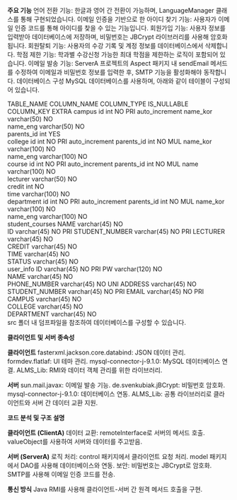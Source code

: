 **주요 기능**
언어 전환 기능: 한글과 영어 간 전환이 가능하며, LanguageManager 클래스를 통해 구현되었습니다.
이메일 인증을 기반으로 한 아이디 찾기 기능: 사용자가 이메일 인증 코드를 통해 아이디를 찾을 수 있는 기능입니다.
회원가입 기능: 사용자 정보를 입력받아 데이터베이스에 저장하며, 비밀번호는 JBCrypt 라이브러리를 사용해 암호화됩니다.
회원탈퇴 기능: 사용자의 수강 기록 및 계정 정보를 데이터베이스에서 삭제합니다.
학점 제한 기능: 학과별 수강신청 가능한 최대 학점을 제한하는 로직이 포함되어 있습니다.
이메일 발송 기능: ServerA 프로젝트의 Aspect 패키지 내 sendEmail 메서드를 수정하여 이메일과 비밀번호 정보를 입력한 후, SMTP 기능을 활성화해야 동작합니다.
데이터베이스 구성
MySQL 데이터베이스를 사용하며, 아래와 같이 테이블이 구성되어 있습니다.

TABLE_NAME	COLUMN_NAME	COLUMN_TYPE	IS_NULLABLE	COLUMN_KEY	EXTRA
campus	id	int	NO	PRI	auto_increment
name_kor	varchar(50)	NO		
name_eng	varchar(50)	NO		
parents_id	int	YES		
college	id	int	NO	PRI	auto_increment
parents_id	int	NO	MUL	
name_kor	varchar(100)	NO		
name_eng	varchar(100)	NO		
course	id	int	NO	PRI	auto_increment
parents_id	int	NO	MUL	
name	varchar(100)	NO		
lecturer	varchar(50)	NO		
credit	int	NO		
time	varchar(100)	NO		
department	id	int	NO	PRI	auto_increment
parents_id	int	NO	MUL	
name_kor	varchar(100)	NO		
name_eng	varchar(100)	NO		
student_courses	NAME	varchar(45)	NO		
ID	varchar(45)	NO	PRI	
STUDENT_NUMBER	varchar(45)	NO	PRI	
LECTURER	varchar(45)	NO		
CREDIT	varchar(45)	NO		
TIME	varchar(45)	NO		
STATUS	varchar(45)	NO		
user_info	ID	varchar(45)	NO	PRI	
PW	varchar(120)	NO		
NAME	varchar(45)	NO		
PHONE_NUMBER	varchar(45)	NO	UNI	
ADDRESS	varchar(45)	NO		
STUDENT_NUMBER	varchar(45)	NO	PRI	
EMAIL	varchar(45)	NO	PRI	
CAMPUS	varchar(45)	NO		
COLLEGE	varchar(45)	NO		
DEPARTMENT	varchar(45)	NO		
src 폴더 내 덤프파일을 참조하여 데이터베이스를 구성할 수 있습니다.

**클라이언트 및 서버 종속성**

**클라이언트**
fasterxml.jackson.core.databind: JSON 데이터 관리.
formdev.flatlaf: UI 테마 관리.
mysql-connector-j-9.1.0: MySQL 데이터베이스 연결.
ALMS_Lib: RMI와 데이터 객체 관리를 위한 라이브러리.

**서버**
sun.mail.javax: 이메일 발송 기능.
de.svenkubiak.jBCrypt: 비밀번호 암호화.
mysql-connector-j-9.1.0: 데이터베이스 연동.
ALMS_Lib: 공통 라이브러리로 클라이언트와 서버 간 데이터 교환 지원.

**코드 분석 및 구조 설명**

**클라이언트 (ClientA)**
데이터 교환:
remoteInterface로 서버의 메서드 호출.
valueObject를 사용하여 서버와 데이터를 주고받음.

**서버 (ServerA)**
로직 처리:
control 패키지에서 클라이언트 요청 처리.
model 패키지에서 DAO를 사용해 데이터베이스와 연동.
보안:
비밀번호는 JBCrypt로 암호화.
SMTP를 사용해 이메일 인증 코드를 전송.

**통신 방식**
Java RMI를 사용해 클라이언트-서버 간 원격 메서드 호출을 구현.
